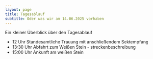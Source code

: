 ```yaml
---
layout: page
title: Tagesablauf
subtitle: Oder was wir am 14.06.2025 vorhaben
---
```


Ein kleiner Überblick über den Tagesablauf

- 12 Uhr Standesamtliche Trauung mit anschließendem Sektempfang
- 13:30 Uhr Abfahrt zum Weißen Stein - streckenbeschreibung
- 15:00 Uhr Ankunft am weißen Stein


